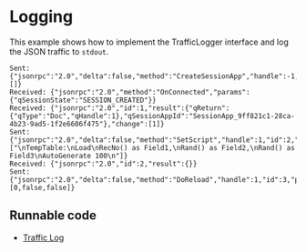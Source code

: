 # Logging

This example shows how to implement the TrafficLogger interface and log the JSON traffic to `stdout`.

```
Sent: {"jsonrpc":"2.0","delta":false,"method":"CreateSessionApp","handle":-1,"id":1,"params":[]}
Received: {"jsonrpc":"2.0","method":"OnConnected","params":{"qSessionState":"SESSION_CREATED"}}
Received: {"jsonrpc":"2.0","id":1,"result":{"qReturn":{"qType":"Doc","qHandle":1},"qSessionAppId":"SessionApp_9ff821c1-28ca-4b23-9ad5-1f2e6606f475"},"change":[1]}
Sent: {"jsonrpc":"2.0","delta":false,"method":"SetScript","handle":1,"id":2,"params":["\nTempTable:\nLoad\nRecNo() as Field1,\nRand() as Field2,\nRand() as Field3\nAutoGenerate 100\n"]}
Received: {"jsonrpc":"2.0","id":2,"result":{}}
Sent: {"jsonrpc":"2.0","delta":false,"method":"DoReload","handle":1,"id":3,"params":[0,false,false]}
```

## Runnable code

* [Traffic Log](./traffic-log.go)
